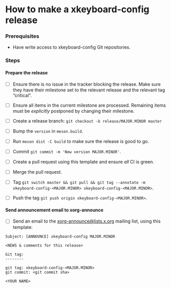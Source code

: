 # How to make a xkeyboard-config release

### Prerequisites

- Have write access to xkeyboard-config Git repositories.

### Steps

#### Prepare the release

- [ ] Ensure there is no issue in the tracker blocking the release. Make sure
  they have their milestone set to the relevant release and the relevant tag
  “critical”.

- [ ] Ensure all items in the current milestone are processed. Remaining items
  must be *explicitly* postponed by changing their milestone.

- [ ] Create a release branch: `git checkout -b release/MAJOR.MINOR master`

- [ ] Bump the `version` in `meson.build`.

- [ ] Run `meson dist -C build` to make sure the release is good to go.

- [ ] Commit `git commit -m 'New version MAJOR.MINOR'`.

- [ ] Create a pull request using this template and ensure *all* CI is green.

- [ ] Merge the pull request.

- [ ] Tag `git switch master && git pull && git tag --annotate -m xkeyboard-config-<MAJOR.MINOR> xkeyboard-config-<MAJOR.MINOR>`.

- [ ] Push the tag `git push origin xkeyboard-config-<MAJOR.MINOR>`.

#### Send announcement email to xorg-announce

- [ ] Send an email to the xorg-announce@lists.x.org mailing list, using this template:

```
Subject: [ANNOUNCE] xkeyboard-config MAJOR.MINOR

<NEWS & comments for this release>

Git tag:
--------

git tag: xkeyboard-config-<MAJOR.MINOR>
git commit: <git commit sha>

<YOUR NAME>
```
